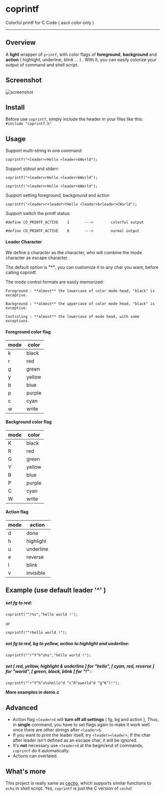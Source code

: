 # coprintf #

Colorful printf for C Code ( ascii color only )

----------

## Overview ##

A **light** wrapper of `printf`, with color flags of **foreground**, **background** and **action** ( highlight, underline, blink ... ) . With it, you can easily colorize your output of command and shell script.

## Screenshot ##

![screenshot](https://raw.github.com/springlie/coprintf/master/screenshot.png)

## Install ##

Before use `coprintf`, simply include the header in your files like this: `#include "coprintf.h"`

## Usage ##

Support multi-string in one command:

	coprintf("<leader>rHello <leader>bWorld");

Support stdout and stderr:

	coprintf("<leader>rHello <leader>bWorld");

	ceprintf("<leader>rHello <leader>bWorld");

Support setting foreground, background and action

	coprintf("<leader>r<leader>YHello <leader>b<leader>CWorld");

Support switch the printf status:

	#define CO_PRINTF_ACTIVE	1		--->		colorful output

	#define CO_PRINTF_ACTIVE	0		--->		normal output

#### Leader Character ####

We define a character as the <leader> character, who will combine the mode character as escape character.

The default option is **"^"**, you can customize it to any char you want, before calling coprintf.

The mode control formats are easily memorized:

	Foreground : **almost** the lowercase of color mode head, "black" is exceptive.
	
	Background : **almost** the uppercase of color mode head, "black" is exceptive.

	Controling : **almost** the lowercase of mode head, with some exceptions.

#### Foreground color flag ##

| mode		| color  |
| --------- | ------ |
| <leader>k | black  |
| <leader>r | red    |
| <leader>g | green  |
| <leader>y | yellow |
| <leader>b | blue   |
| <leader>p | purple |
| <leader>c | cyan   |
| <leader>w | write  |

#### Background color flag ####

| mode      | color  |
| --------- | ------ |
| <leader>K | black  |
| <leader>R | red    |
| <leader>G | green  |
| <leader>Y | yellow |
| <leader>B | blue   |
| <leader>P | purple |
| <leader>C | cyan   |
| <leader>W | write  |

#### Action flag ####

| mode		| action    |
| --------- | --------- |
| <leader>d | done      |
| <leader>h | highlight |
| <leader>u | underline |
| <leader>e | reverse   |
| <leader>l | blink     |
| <leader>v | invisible |

## Example (use default leader '^' ) ##

##### set fg to red: #####
	
	coprintf("^r%s","hello world !");

or

	coprintf("^rhello world !");

##### set fg to red, bg to yellow, action to highlight and underline: #####

	coprintf("^r^Y^h^u%s","hello world !");

##### set [ red, yellow, highlight & underline ] for "hello", [ cyan, red, reverse ] for "world", [ green, black, blink ] for "!" : #####

	coprintf("^r^Y^h^u%shello^d ^c^R^eworld^d ^g^K^l!");

**More examples in demo.c**

## Advanced ##

- Action flag `<leader>d` will **turn off all settings** ( fg, bg and action ), Thus, in **single** command, you have to set flags again to make it work well once there are other strings after `<leader>d`.
- If you want to print the leader itself, try `<leader><leader>`; If the char after leader isn't defined as an escape char, it will be ignored.
- It's **not** necessary use `<leader>d` at the begin/end of commands, `coprintf` do it automatically.
- Actions can overlaied.

## What's more ##

This project is really same as [cecho](https://github.com/springlie/cecho), which supports similar functions to `echo` in shell script. Yes, `coprintf` is just the C version of `cecho`!
